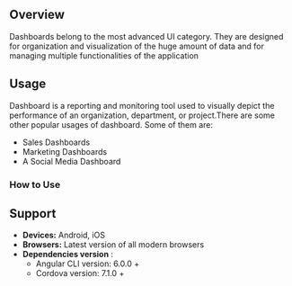 ## Overview
 Dashboards belong to the most advanced UI category. They are designed for organization and visualization of the huge amount of data and for managing multiple functionalities of the application
## Usage
Dashboard is a reporting and monitoring tool used to visually depict the performance of an organization, department, or project.There are some other popular usages of dashboard. Some of them are: 
 -   Sales Dashboards 
 -   Marketing Dashboards 
 -   A Social Media Dashboard 

### How to Use


## Support  
- **Devices:** Android, iOS  
- **Browsers:** Latest version of all modern browsers  
- **Dependencies version**  :
	- Angular CLI version: 6.0.0 +  
	- Cordova version: 7.1.0 +
